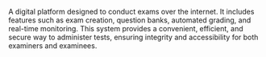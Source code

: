  A digital platform designed to conduct exams over the internet. It includes features such as exam creation, question banks, automated grading, and real-time monitoring. This system provides a convenient, efficient, and secure way to administer tests, ensuring integrity and accessibility for both examiners and examinees.
